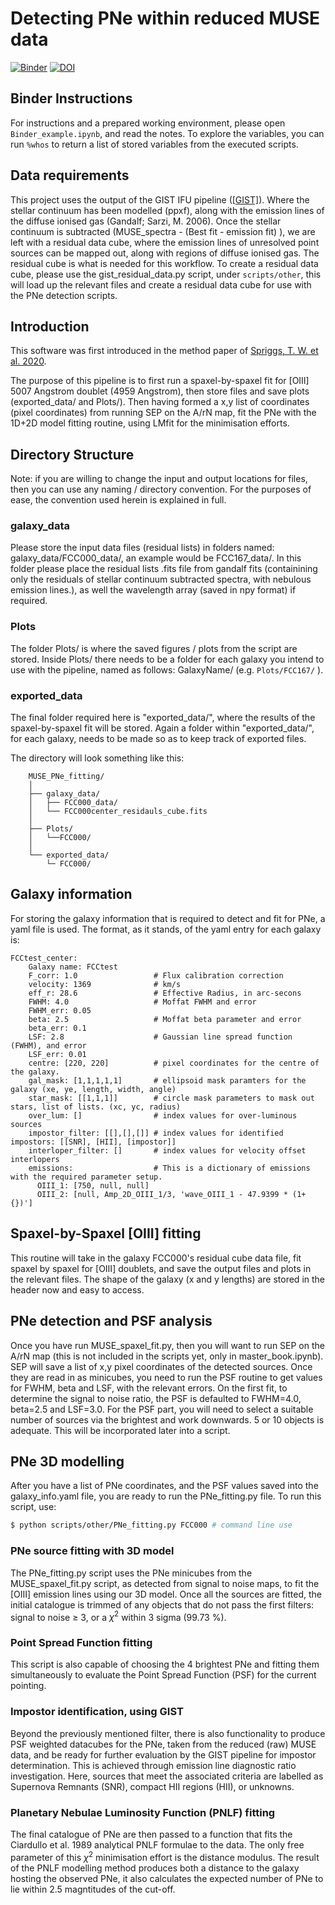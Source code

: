 # Detecting PNe within reduced MUSE data

[![Binder](https://mybinder.org/badge_logo.svg)](https://mybinder.org/v2/gh/tspriggs/MUSE_PNe_fitting/b1dd21304663b97ed3c53771c7054e844c35bb77?filepath=%2FBinder_example.ipynb)
 [![DOI](https://zenodo.org/badge/DOI/10.5281/zenodo.3726795.svg)](https://doi.org/10.5281/zenodo.3726795)

## Binder Instructions

For instructions and a prepared working environment, please open `Binder_example.ipynb`, and read the notes.
To explore the variables, you can run `%whos` to return a list of stored variables from the executed scripts.

## Data requirements

This project uses the output of the GIST IFU pipeline ([[GIST]](https://abittner.gitlab.io/thegistpipeline/)). Where the stellar continuum has been modelled (ppxf), along with the emission lines of the diffuse ionised gas (Gandalf; Sarzi, M. 2006). Once the stellar continuum is subtracted (MUSE_spectra - (Best fit - emission fit) ), we are left with a residual data cube, where the emission lines of unresolved point sources can be mapped out, along with regions of diffuse ionised gas. The residual cube is what is needed for this workflow. To create a residual data cube, please use the gist_residual_data.py script, under `scripts/other`, this will load up the relevant files and create a residual data cube for use with the PNe detection scripts.

## Introduction

This software was first introduced in the method paper of [Spriggs, T. W. et al. 2020](https://ui.adsabs.harvard.edu/abs/2020A%26A...637A..62S/abstract).

The purpose of this pipeline is to first run a spaxel-by-spaxel fit for \[OIII] 5007 Angstrom doublet (4959 Angstrom), then store files and save plots (exported_data/ and Plots/). Then having formed a x,y list of coordinates (pixel coordinates) from running SEP on the A/rN map, fit the PNe with the 1D+2D model fitting routine, using LMfit for the minimisation efforts.

## Directory Structure

Note: if you are willing to change the input and output locations for files, then you can use any naming / directory convention. For the purposes of ease, the convention used herein is explained in full.

### **galaxy_data**

Please store the input data files (residual lists) in folders named: galaxy_data/FCC000_data/, an example would be FCC167_data/. In this folder please place the residual lists .fits file from gandalf fits (containining only the residuals of stellar continuum subtracted spectra, with nebulous emission lines.), as well the wavelength array (saved in npy format) if required.

### **Plots**

The folder Plots/ is where the saved figures / plots from the script are stored. Inside Plots/ there needs to be a folder for each galaxy you intend to use with the pipeline, named as follows: GalaxyName/ (e.g. `Plots/FCC167/` ).

### **exported_data**

The final folder required here is "exported_data/", where the results of the spaxel-by-spaxel fit will be stored. Again a folder within "exported_data/", for each galaxy, needs to be made so as to keep track of exported files.

The directory will look something like this:

```
    MUSE_PNe_fitting/
    │
    ├── galaxy_data/
    │   ├── FCC000_data/
    │   └── FCC000center_residauls_cube.fits
    │   
    ├── Plots/
    │   └──FCC000/
    │                     
    └── exported_data/
        └─ FCC000/
```

## Galaxy information

For storing the galaxy information that is required to detect and fit for PNe, a yaml file is used. The format, as it stands, of the yaml entry for each galaxy is:


    FCCtest_center:
        Galaxy name: FCCtest
        F_corr: 1.0                 # Flux calibration correction
        velocity: 1369              # km/s
        eff_r: 28.6                 # Effective Radius, in arc-secons
        FWHM: 4.0                   # Moffat FWHM and error
        FWHM_err: 0.05
        beta: 2.5                   # Moffat beta parameter and error
        beta_err: 0.1
        LSF: 2.8                    # Gaussian line spread function (FWHM), and error
        LSF_err: 0.01
        centre: [220, 220]          # pixel coordinates for the centre of the galaxy.
        gal_mask: [1,1,1,1,1]       # ellipsoid mask paramters for the galaxy (xe, ye, length, width, angle)
        star_mask: [[1,1,1]]        # circle mask parameters to mask out stars, list of lists. (xc, yc, radius)
        over_lum: []                # index values for over-luminous sources
        impostor_filter: [[],[],[]] # index values for identified impostors: [[SNR], [HII], [impostor]]
        interloper_filter: []       # index values for velocity offset interlopers
        emissions:                  # This is a dictionary of emissions with the required parameter setup.
          OIII_1: [750, null, null]
          OIII_2: [null, Amp_2D_OIII_1/3, 'wave_OIII_1 - 47.9399 * (1+{})']


## Spaxel-by-Spaxel [OIII] fitting

This routine will take in the galaxy FCC000's residual cube data file, fit spaxel by spaxel for \[OIII] doublets, and save the output files and plots in the relevant files. The shape of the galaxy (x and y lengths) are stored in the header now and easy to access.

## PNe detection and PSF analysis

Once you have run MUSE_spaxel_fit.py, then you will want to run SEP on the A/rN map (this is not included in the scripts yet, only in master_book.ipynb). SEP will save a list of x,y pixel coordinates of the detected sources. Once they are read in as minicubes, you need to run the PSF routine to get values for FWHM, beta and LSF, with the relevant errors. On the first fit, to determine the signal to noise ratio, the PSF is defaulted to FWHM=4.0, beta=2.5 and LSF=3.0. For the PSF part, you will need to select a suitable number of sources via the brightest and work downwards. 5 or 10 objects is adequate. This will be incorporated later into a script.

## PNe 3D modelling

After you have a list of PNe coordinates, and the PSF values saved into the galaxy_info.yaml file, you are ready to run the PNe_fitting.py file. To run this script, use:

```bash
$ python scripts/other/PNe_fitting.py FCC000 # command line use
```

### **PNe source fitting with 3D model**

The PNe_fitting.py script uses the PNe minicubes from the MUSE_spaxel_fit.py script, as detected from signal to noise maps, to fit the \[OIII] emission lines using our 3D model. Once all the sources are fitted, the initial catalogue is trimmed of any objects that do not pass the first filters: signal to noise $\geq$ 3, or a $\chi^{2}$ within 3 sigma (99.73 %).

### **Point Spread Function fitting**

This script is also capable of choosing the 4 brightest PNe and fitting them simultaneously to evaluate the Point Spread Function (PSF) for the current pointing.

### **Impostor identification, using GIST**

Beyond the previously mentioned filter, there is also functionality to produce PSF weighted datacubes for the PNe, taken from the reduced (raw) MUSE data, and be ready for further evaluation by the GIST pipeline for impostor determination. This is achieved through emission line diagnostic ratio investigation. Here, sources that meet the associated criteria are labelled as Supernova Remnants (SNR), compact HII regions (HII), or unknowns.

### **Planetary Nebulae Luminosity Function (PNLF) fitting**

The final catalogue of PNe are then passed to a function that fits the Ciardullo et al. 1989 analytical PNLF formulae to the data. The only free parameter of this $\chi^{2}$ minimisation effort is the distance modulus. The result of the PNLF modelling method produces both a distance to the galaxy hosting the observed PNe, it also calculates the expected number of PNe to lie within 2.5 magntitudes of the cut-off.
